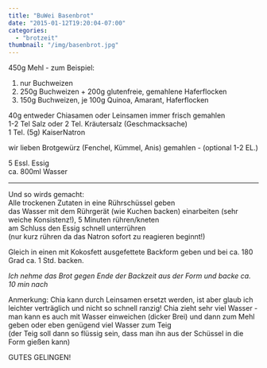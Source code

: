 ```yaml
---
title: "BuWei Basenbrot"
date: "2015-01-12T19:20:04-07:00"
categories:
  - "brotzeit"
thumbnail: "/img/basenbrot.jpg"
---
```


450g Mehl - zum Beispiel:  
1. nur Buchweizen  
2. 250g Buchweizen + 200g glutenfreie, gemahlene Haferflocken  
3. 150g Buchweizen, je 100g Quinoa, Amarant, Haferflocken  

40g entweder Chiasamen oder Leinsamen immer frisch gemahlen  
1-2 Tel Salz oder 2 Tel. Kräutersalz (Geschmacksache)  
1 Tel. (5g)  KaiserNatron  

wir lieben Brotgewürz (Fenchel, Kümmel, Anis) gemahlen - (optional 1-2 EL.)

5 Essl. Essig  
ca. 800ml Wasser
***
Und so wirds gemacht:  
Alle trockenen Zutaten in eine Rührschüssel geben  
das Wasser mit dem Rührgerät (wie Kuchen backen) einarbeiten (sehr weiche Konsistenz!), 5 Minuten rühren/kneten  
am Schluss den Essig schnell unterrühren  
(nur kurz rühren da das Natron sofort zu reagieren beginnt!)  

Gleich in einen mit Kokosfett ausgefettete Backform geben
und bei ca. 180 Grad ca. 1 Std. backen.  

*Ich nehme das Brot gegen Ende der Backzeit aus der Form und backe ca. 10 min nach*

Anmerkung:
Chia kann durch Leinsamen ersetzt werden, ist aber glaub ich leichter verträglich und nicht so schnell ranzig!
Chia zieht sehr viel Wasser - man kann es auch mit Wasser einweichen (dicker Brei) und dann zum Mehl geben oder eben genügend viel Wasser zum Teig  
(der Teig soll dann so flüssig sein, dass man ihn aus der Schüssel in die Form gießen kann)

GUTES GELINGEN!
